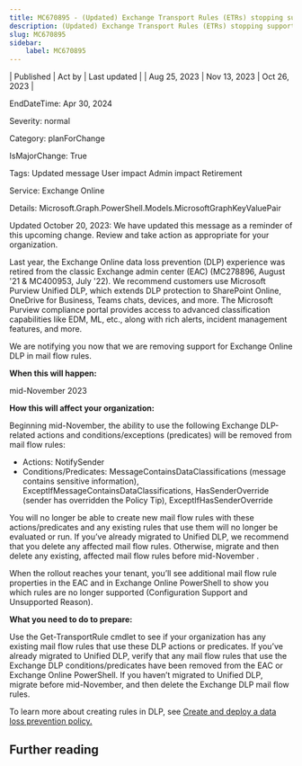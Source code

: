 ```yaml
---
title: MC670895 - (Updated) Exchange Transport Rules (ETRs) stopping support for DLP scenarios
description: (Updated) Exchange Transport Rules (ETRs) stopping support for DLP scenarios
slug: MC670895
sidebar:
    label: MC670895
---
```



| Published | Act by | Last updated |
| Aug 25, 2023 | Nov 13, 2023 | Oct 26, 2023 |

EndDateTime: Apr 30, 2024

Severity: normal

Category: planForChange

IsMajorChange: True

Tags: Updated message User impact Admin impact Retirement

Service: Exchange Online

Details: Microsoft.Graph.PowerShell.Models.MicrosoftGraphKeyValuePair

<p>Updated October 20, 2023: We have updated this message as a reminder of this upcoming change. Review and take action as appropriate for your organization.</p><p>Last year, the Exchange Online data loss prevention (DLP) experience was retired from the classic Exchange admin center (EAC) (MC278896, August '21 &amp; MC400953, July '22). We recommend customers use Microsoft Purview Unified DLP, which extends DLP protection to SharePoint Online, OneDrive for Business, Teams chats, devices, and more. The Microsoft Purview compliance portal provides access to advanced classification capabilities like EDM, ML, etc., along with rich alerts, incident management features, and more. 
</p><p>We are notifying you now that we are removing support for Exchange Online DLP in mail flow rules.
</p><p><b>When this will happen:</b></p><p>mid-November 2023</p><p><b>How this will affect your organization:</b>
</p><p>Beginning mid-November, the ability to use the following Exchange DLP-related actions and conditions/exceptions (predicates) will be removed from mail flow rules:
</p><ul><li>Actions: NotifySender
</li><li>Conditions/Predicates: MessageContainsDataClassifications (message contains sensitive information), ExceptIfMessageContainsDataClassifications, HasSenderOverride (sender has overridden the Policy Tip), ExceptIfHasSenderOverride
</li></ul><p>You will no longer be able to create new mail flow rules with these actions/predicates and any existing rules that use them will no longer be evaluated or run. If you’ve already migrated to Unified DLP, we recommend that you delete any affected mail flow rules. Otherwise, migrate and then delete any existing, affected mail flow rules before mid-November .
</p><p>When the rollout reaches your tenant, you’ll see additional mail flow rule properties in the EAC and in Exchange Online PowerShell to show you which rules are no longer supported (Configuration Support and Unsupported Reason).
</p><p><b>What you need to do to prepare:</b>
</p><p>Use the Get-TransportRule cmdlet to see if your organization has any existing mail flow rules that use these DLP actions or predicates. If you’ve already migrated to Unified DLP, verify that any mail flow rules that use the Exchange DLP conditions/predicates have been removed from the EAC or Exchange Online PowerShell. If you haven’t migrated to Unified DLP, migrate before mid-November, and then delete the Exchange DLP mail flow rules.
</p><p>To learn more about creating rules in DLP,  see <a href="https://learn.microsoft.com/purview/dlp-create-deploy-policy" target="_blank">Create and deploy a data loss prevention policy.</a></p>

## Further reading
